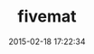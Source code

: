 ---
layout: post
title:  "fivemat"
repo:   "tpope/fivemat"
date:   2015-02-18 17:22:34
gemurl: https://github.com/tpope/fivemat
---